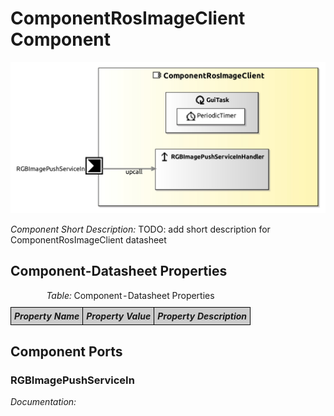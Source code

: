 <!--- This file is generated from the ComponentRosImageClient.componentDocumentation model --->
<!--- do not modify this file manually as it will by automatically overwritten by the code generator, modify the model instead and re-generate this file --->

# ComponentRosImageClient Component

<img src="model/ComponentRosImageClientComponentDefinition.jpg" alt="ComponentRosImageClient-ComponentImage" width="1000">

*Component Short Description:* TODO: add short description for ComponentRosImageClient datasheet


## Component-Datasheet Properties

<table style="border-collapse:collapse;">
<caption><i>Table:</i> Component-Datasheet Properties</caption>
<tr style="background-color:#ccc;">
<th style="border:1px solid black; padding: 5px;"><i>Property Name</i></th>
<th style="border:1px solid black; padding: 5px;"><i>Property Value</i></th>
<th style="border:1px solid black; padding: 5px;"><i>Property Description</i></th>
</tr>
</table>

## Component Ports

### RGBImagePushServiceIn

*Documentation:*




